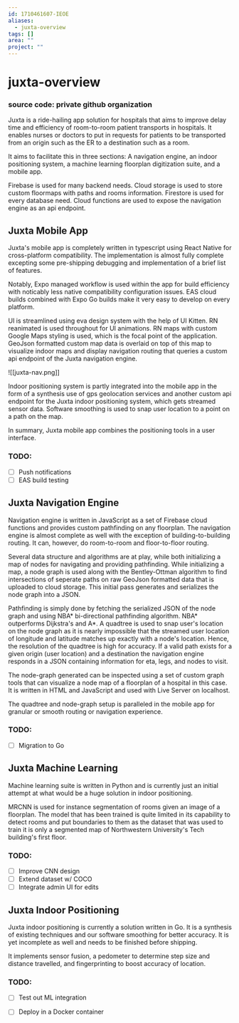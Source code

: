 ```yaml
---
id: 1710461607-IEOE
aliases:
  - juxta-overview
tags: []
area: ""
project: ""
---
```


# juxta-overview

### source code: private github organization

Juxta is a ride-hailing app solution for hospitals that aims to improve delay time 
and efficiency of room-to-room patient transports in hospitals. It enables nurses
or doctors to put in requests for patients to be transported from an origin such as
the ER to a destination such as a room.

It aims to facilitate this in three sections: A navigation engine, an indoor 
positioning system, a machine learning floorplan digitization suite, and a mobile app.

Firebase is used for many backend needs. Cloud storage is used to store custom floormaps
with paths and rooms information. Firestore is used for every database need. Cloud functions
are used to expose the navigation engine as an api endpoint.

## Juxta Mobile App

Juxta's mobile app is completely written in typescript using React Native for
cross-platform compatibility. The implementation is almost fully complete excepting
some pre-shipping debugging and implementation of a brief list of features.

Notably, Expo managed workflow is used within the app for build efficiency with
noticably less native compatibility configuration issues. EAS cloud builds combined
with Expo Go builds make it very easy to develop on every platform. 

UI is streamlined using eva design system with the help of UI Kitten. RN reanimated
is used throughout for UI animations. RN maps with custom Google Maps styling is used,
which is the focal point of the application. GeoJson formatted custom map data is
overlaid on top of this map to visualize indoor maps and display navigation routing
that queries a custom api endpoint of the Juxta navigation engine.

![[juxta-nav.png]]

Indoor positioning system is partly integrated into the mobile app in the form of 
a synthesis use of gps geolocation services and another custom api endpoint for the
Juxta indoor positioning system, which gets streamed sensor data. Software smoothing 
is used to snap user location to a point on a path on the map.

In summary, Juxta mobile app combines the positioning tools in a user interface.

### TODO:
- [ ] Push notifications
- [ ] EAS build testing

## Juxta Navigation Engine

Navigation engine is written in JavaScript as a set of Firebase cloud functions and 
provides custom pathfinding on any floorplan. The navigation engine
is almost complete as well with the exception of building-to-building routing. It
can, however, do room-to-room and floor-to-floor routing.

Several data structure and algorithms are at play, while both initializing a map
of nodes for navigating and providing pathfinding. While initializing a map, 
a node graph is used along with the Bentley-Ottman algorithm to find intersections
of seperate paths on raw GeoJson formatted data that is uploaded to cloud storage.
This initial pass generates and serializes the node graph into a JSON.

Pathfinding is simply done by fetching the serialized JSON of the node graph and
using NBA* bi-directional pathfinding algorithm. NBA* outperforms Dijkstra's and 
A*. A quadtree is used to snap user's location on the node graph as it is nearly impossible
that the streamed user location of longitude and latitude matches up exactly with a 
node's location. Hence, the resolution of the quadtree is high for accuracy.
If a valid path exists for a given origin (user location) and a destination the 
navigation engine responds in a JSON containing information for eta, legs, and nodes to 
visit. 

The node-graph generated can be inspected using a set of custom graph tools that can
visualize a node map of a floorplan of a hospital in this case. It is written in HTML
and JavaScript and used with Live Server on localhost.

The quadtree and node-graph setup is paralleled in the mobile app for granular or
smooth routing or navigation experience.

### TODO:
- [ ] Migration to Go 

## Juxta Machine Learning

Machine learning suite is written in Python and is currently just an initial attempt at 
what would be a huge solution in indoor positioning.

MRCNN is used for instance segmentation of rooms given an image of a floorplan.
The model that has been trained is quite limited in its capability to detect rooms
and put boundaries to them as the dataset that was used to train it is only a segmented
map of Northwestern University's Tech building's first floor. 

### TODO:
- [ ] Improve CNN design
- [ ] Extend dataset w/ COCO
- [ ] Integrate admin UI for edits  

## Juxta Indoor Positioning

Juxta indoor positioning is currently a solution written in Go. It is a synthesis 
of existing techniques and our software smoothing for better accuracy. It is yet
incomplete as well and needs to be finished before shipping.

It implements sensor fusion, a pedometer to determine step size and distance travelled,
and fingerprinting to boost accuracy of location. 

### TODO:
- [ ] Test out ML integration 
- [ ] Deploy in a Docker container 

